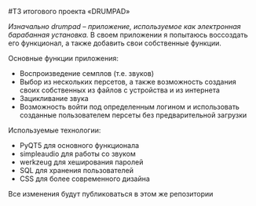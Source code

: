 #ТЗ итогового проекта «DRUMPAD»

_Изначально drumpad – приложение, используемое как электронная барабанная установка._ В своем приложении я попытаюсь воссоздать его функционал, а также добавить свои собственные функции.

Основные функции приложения:
* Воспроизведение семплов (т.е. звуков)
* Выбор из нескольких персетов, а также возможность создания своих собственных из файлов с устройства и из интернета
* Зацикливание звука
* Возможность войти под определенным логином и использовать созданные пользователем персеты без предварительной загрузки

Используемые технологии:
* PyQT5 для основного функционала
* simpleaudio для работы со звуком
* werkzeug для хеширования паролей
* SQL для хранения пользователей
* CSS для более современного дизайна

Все изменения будут публиковаться в этом же репозитории
